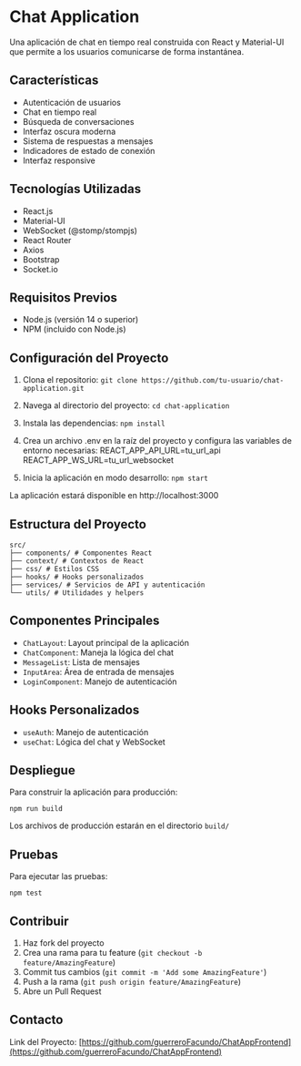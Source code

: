 # Chat Application

Una aplicación de chat en tiempo real construida con React y Material-UI que permite a los usuarios comunicarse de forma instantánea.

## Características

- Autenticación de usuarios
- Chat en tiempo real
- Búsqueda de conversaciones
- Interfaz oscura moderna
- Sistema de respuestas a mensajes
- Indicadores de estado de conexión
- Interfaz responsive

## Tecnologías Utilizadas

- React.js
- Material-UI
- WebSocket (@stomp/stompjs)
- React Router
- Axios
- Bootstrap
- Socket.io

## Requisitos Previos

- Node.js (versión 14 o superior)
- NPM (incluido con Node.js)

## Configuración del Proyecto

1. Clona el repositorio:
```git clone https://github.com/tu-usuario/chat-application.git```

2. Navega al directorio del proyecto:
```cd chat-application```

3. Instala las dependencias:
```npm install```

4. Crea un archivo .env en la raíz del proyecto y configura las variables de entorno necesarias:
REACT_APP_API_URL=tu_url_api
REACT_APP_WS_URL=tu_url_websocket


5. Inicia la aplicación en modo desarrollo:
```npm start```

La aplicación estará disponible en http://localhost:3000

## Estructura del Proyecto
```
src/
├── components/ # Componentes React
├── context/ # Contextos de React
├── css/ # Estilos CSS
├── hooks/ # Hooks personalizados
├── services/ # Servicios de API y autenticación
└── utils/ # Utilidades y helpers
```

## Componentes Principales

- `ChatLayout`: Layout principal de la aplicación
- `ChatComponent`: Maneja la lógica del chat
- `MessageList`: Lista de mensajes
- `InputArea`: Área de entrada de mensajes
- `LoginComponent`: Manejo de autenticación

## Hooks Personalizados

- `useAuth`: Manejo de autenticación
- `useChat`: Lógica del chat y WebSocket

## Despliegue

Para construir la aplicación para producción:

```npm run build```

Los archivos de producción estarán en el directorio `build/`

## Pruebas

Para ejecutar las pruebas:

```npm test```

## Contribuir

1. Haz fork del proyecto
2. Crea una rama para tu feature (`git checkout -b feature/AmazingFeature`)
3. Commit tus cambios (`git commit -m 'Add some AmazingFeature'`)
4. Push a la rama (`git push origin feature/AmazingFeature`)
5. Abre un Pull Request


## Contacto

Link del Proyecto: [https://github.com/guerreroFacundo/ChatAppFrontend](https://github.com/guerreroFacundo/ChatAppFrontend)